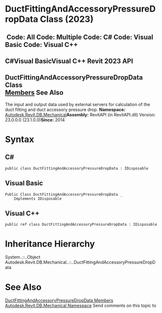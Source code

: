 # DuctFittingAndAccessoryPressureDropData Class (2023)

﻿
 Code: All Code: Multiple Code: C# Code: Visual Basic Code: Visual C++   
---  
C#Visual BasicVisual C++
Revit 2023 API  
---  
DuctFittingAndAccessoryPressureDropData Class  
[Members](b60eda86-ca0a-d024-a535-f251682ea281.md "DuctFittingAndAccessoryPressureDropData Members") See Also  
---  
The input and output data used by external servers for calculation of the duct fitting and duct accessory pressure drop. 
**Namespace:** [Autodesk.Revit.DB.Mechanical](0eafd899-5912-56fd-94b1-d286156e26fc.md "Autodesk.Revit.DB.Mechanical Namespace")**Assembly:** RevitAPI (in RevitAPI.dll) Version: 23.0.0.0 (23.1.0.0)**Since:** 2014 
# Syntax
C#  
---  
```text
public class DuctFittingAndAccessoryPressureDropData : IDisposable
```
  
Visual Basic  
---  
```text
Public Class DuctFittingAndAccessoryPressureDropData _
	Implements IDisposable
```
  
Visual C++  
---  
```text
public ref class DuctFittingAndAccessoryPressureDropData : IDisposable
```
  
# Inheritance Hierarchy
System..::..Object Autodesk.Revit.DB.Mechanical..::..DuctFittingAndAccessoryPressureDropData
# See Also
[DuctFittingAndAccessoryPressureDropData Members](b60eda86-ca0a-d024-a535-f251682ea281.md "DuctFittingAndAccessoryPressureDropData Members")
[Autodesk.Revit.DB.Mechanical Namespace](0eafd899-5912-56fd-94b1-d286156e26fc.md "Autodesk.Revit.DB.Mechanical Namespace")
Send comments on this topic to 
